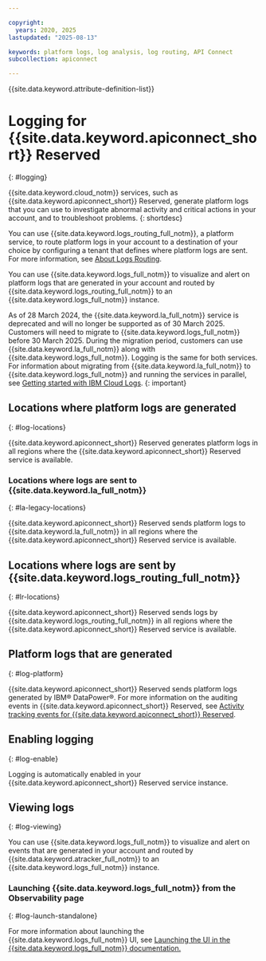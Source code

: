 ```yaml
---

copyright:
  years: 2020, 2025
lastupdated: "2025-08-13"

keywords: platform logs, log analysis, log routing, API Connect
subcollection: apiconnect

---
```


{{site.data.keyword.attribute-definition-list}}

# Logging for {{site.data.keyword.apiconnect_short}} Reserved
{: #logging}

{{site.data.keyword.cloud_notm}} services, such as {{site.data.keyword.apiconnect_short}} Reserved, generate platform logs that you can use to investigate abnormal activity and critical actions in your account, and to troubleshoot problems.
{: shortdesc}

You can use {{site.data.keyword.logs_routing_full_notm}}, a platform service, to route platform logs in your account to a destination of your choice by configuring a tenant that defines where platform logs are sent. For more information, see [About Logs Routing](/docs/logs-router?topic=logs-router-about).

You can use {{site.data.keyword.logs_full_notm}} to visualize and alert on platform logs that are generated in your account and routed by {{site.data.keyword.logs_routing_full_notm}} to an {{site.data.keyword.logs_full_notm}} instance.



As of 28 March 2024, the {{site.data.keyword.la_full_notm}} service is deprecated and will no longer be supported as of 30 March 2025. Customers will need to migrate to {{site.data.keyword.logs_full_notm}} before 30 March 2025. During the migration period, customers can use {{site.data.keyword.la_full_notm}} along with {{site.data.keyword.logs_full_notm}}. Logging is the same for both services. For information about migrating from {{site.data.keyword.la_full_notm}} to {{site.data.keyword.logs_full_notm}} and running the services in parallel, see [Getting started with IBM Cloud Logs](/docs/cloud-logs?topic=cloud-logs-getting-started&interface=ui).
{: important}

## Locations where platform logs are generated
{: #log-locations}

{{site.data.keyword.apiconnect_short}} Reserved generates platform logs in all regions where the {{site.data.keyword.apiconnect_short}} Reserved service is available.

### Locations where logs are sent to {{site.data.keyword.la_full_notm}}
{: #la-legacy-locations}



{{site.data.keyword.apiconnect_short}} Reserved sends platform logs to {{site.data.keyword.la_full_notm}} in all regions where the {{site.data.keyword.apiconnect_short}} Reserved service is available.

## Locations where logs are sent by {{site.data.keyword.logs_routing_full_notm}}
{: #lr-locations}



{{site.data.keyword.apiconnect_short}} Reserved sends logs by {{site.data.keyword.logs_routing_full_notm}} in all regions where the {{site.data.keyword.apiconnect_short}} Reserved service is available.

## Platform logs that are generated
{: #log-platform}




{{site.data.keyword.apiconnect_short}} Reserved sends platform logs generated by IBM&reg; DataPower&reg;. For more information on the auditing events in {{site.data.keyword.apiconnect_short}} Reserved, see [Activity tracking events for {{site.data.keyword.apiconnect_short}} Reserved](/docs/apiconnect?topic=apiconnect-at_events).

## Enabling logging
{: #log-enable}

Logging is automatically enabled in your {{site.data.keyword.apiconnect_short}} Reserved service instance.

## Viewing logs
{: #log-viewing}


You can use {{site.data.keyword.logs_full_notm}} to visualize and alert on events that are generated in your account and routed by {{site.data.keyword.atracker_full_notm}} to an {{site.data.keyword.logs_full_notm}} instance.

### Launching {{site.data.keyword.logs_full_notm}} from the Observability page
{: #log-launch-standalone}



For more information about launching the {{site.data.keyword.logs_full_notm}} UI, see [Launching the UI in the {{site.data.keyword.logs_full_notm}} documentation.](/docs/cloud-logs?topic=cloud-logs-instance-launch)
